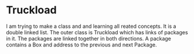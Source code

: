 # Truckload
I am trying to make a class and and learning all reated concepts.
It is a double linked list.
The outer class is Truckload which has links of packages in it. The packages are linked together in both directions.
A package contains a Box and address to the previous and next Package.
